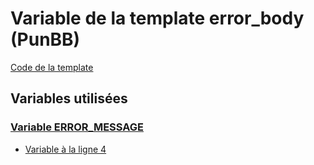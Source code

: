 # Variable de la template error_body (PunBB)
[Code de la template](../../punbb/error_body.md)
## Variables utilisées
### [Variable ERROR_MESSAGE](../ERROR_MESSAGE.md)
* [Variable à la ligne 4](../../punbb/error_body.tpl#L4)